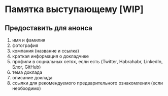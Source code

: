 # Памятка выступающему [WIP]

## Предоставить для анонса

1. имя и фамилия
1. фотография
1. компания (название и ссылка)
1. краткая информация о докладчике
1. профили в социальных сетях, если есть (Twitter, Habrahabr, LinkedIn, Блог, GitHub)
1. тема доклада
1. описание доклада
1. ссылки для рекомендуемого предварительного ознакомления (если необходимо)
